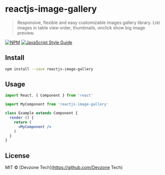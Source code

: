 # reactjs-image-gallery

> Responsive, flexible and easy customizable images gallery library. List images in table view order, thumbnails, onclick show big image preview.

[![NPM](https://img.shields.io/npm/v/reactjs-image-gallery.svg)](https://www.npmjs.com/package/reactjs-image-gallery) [![JavaScript Style Guide](https://img.shields.io/badge/code_style-standard-brightgreen.svg)](https://standardjs.com)

## Install

```bash
npm install --save reactjs-image-gallery
```

## Usage

```jsx
import React, { Component } from 'react'

import MyComponent from 'reactjs-image-gallery'

class Example extends Component {
  render () {
    return (
      <MyComponent />
    )
  }
}
```

## License

MIT © [Devzone Tech](https://github.com/Devzone Tech)
